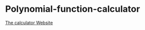 # Polynomial-function-calculator

[The calculator Website](https://alhassanmohamed2.github.io/Polynomial-function-calculator/)
